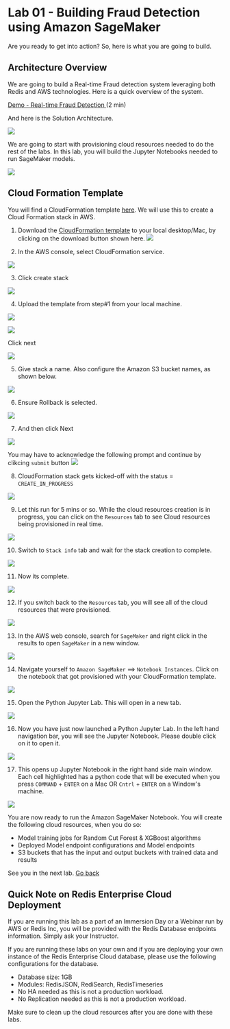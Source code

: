 # Lab 01 - Building Fraud Detection using Amazon SageMaker
Are you ready to get into action?
So, here is what you are going to build.

## Architecture Overview
We are going to build a Real-time Fraud detection system leveraging both Redis and AWS technologies.
Here is a quick overview of the system.

[Demo - Real-time Fraud Detection ](https://docs.google.com/presentation/d/1h6GrhdR6_Dt-NP9BEcea5mlGtYE4Atk1QlBvCMu1WCA/edit#slide=id.g24608284783_0_1198) (2 min)

And here is the Solution Architecture.

![](images/01-arch-overview.png)

We are going to start with provisioning cloud resources needed to do the rest of the labs.
In this lab, you will build the Jupyter Notebooks needed to run SageMaker models.

![](images/WhereAmI-Lab1.png)

## Cloud Formation Template

You will find a CloudFormation template [here](https://github.com/Redislabs-Solution-Architects/aws-fraud-detection/blob/main/aws/sagemaker/fraud-detection-using-machine-learning.template).  We will use this to create a Cloud Formation stack in AWS.

1. Download the [CloudFormation template](https://github.com/Redislabs-Solution-Architects/aws-fraud-detection/blob/main/aws/sagemaker/fraud-detection-using-machine-learning.template) to your local desktop/Mac, by clicking on the download button shown here.
![](images/02-download-cf-template.png)


2. In the AWS console, select CloudFormation service.

![](images/03-cloudformation.png)

3. Click create stack

![](images/04-create-stack.png)

4. Upload the template from step#1 from your local machine.

![](images/05-create-stack.png)

![](images/06-create-stack.png)

Click next

![](images/07-create-stack.png)

5. Give stack a name. Also configure the Amazon S3 bucket names, as shown below.

![](images/08-create-stack.png)

6. Ensure Rollback is selected.

![](images/09-create-stack.png)

7. And then click Next

![](images/10-create-stack.png)

You may have to acknowledge the following prompt and continue by clikcing `submit` button
![](images/10b-create-stack.png)

8. CloudFormation stack gets kicked-off with the status = `CREATE_IN_PROGRESS`

![](images/11-create-stack.png)

9. Let this run for 5 mins or so. While the cloud resources creation is in progress, you can click on the `Resources` tab to see Cloud resources being provisioned in real time.

![](images/12-create-stack.png)

10. Switch to `Stack info` tab and wait for the stack creation to complete.

![](images/13-create-stack.png)

11. Now its complete.

![](images/14-create-stack.png)

12. If you switch back to the `Resources` tab, you will see all of the cloud resources that were provisioned.

![](images/15-create-stack-status.png)

13. In the AWS web console, search for `SageMaker` and right click in the results to open `SageMaker` in a new window.

![](images/16-sagemaker.png)

14. Navigate yourself to `Amazon SageMaker` ==> `Notebook Instances`. Click on the notebook that got provisioned with your CloudFormation template.

![](images/17-sagemaker.png)

15. Open the Python Jupyter Lab. This will open in a new tab.

![](images/18-sagemaker.png)

16. Now you have just now launched a Python Jupyter Lab. In the left hand navigation bar, you will see the Jupyter Notebook. Please double click on it to open it.

![](images/19-sagemaker.png)

17. This opens up Jupyter Notebook in the right hand side main window. Each cell highlighted has a python code that will be executed when you press `COMMAND` + `ENTER` on a Mac OR `Cntrl` + `ENTER` on a Window's machine.

![](images/20-sagemaker.png)

You are now ready to run the Amazon SageMaker Notebook. You will create the following cloud resources, when you do so:

* Model training jobs for Random Cut Forest & XGBoost algorithms
* Deployed Model endpoint configurations and Model endpoints
* S3 buckets that has the input and output buckets with trained data and results

See you in the next lab.  [Go back](..)

## Quick Note on Redis Enterprise Cloud Deployment
If you are running this lab as a part of an Immersion Day or a Webinar run by AWS or Redis Inc, you will be provided with the Redis Database endpoints information. Simply ask your Instructor.

If you are running these labs on your own and if you are deploying your own instance of the Redis Enterprise Cloud database, please use the following configurations for the database.

* Database size: 1GB
* Modules: RedisJSON, RediSearch, RedisTimeseries
* No HA needed as this is not a production workload.
* No Replication needed as this is not a production workload.

Make sure to clean up the cloud resources after you are done with these labs.
